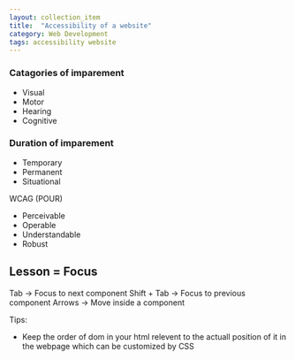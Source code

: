 ```yaml
---
layout: collection_item
title:  "Accessibility of a website"
category: Web Development
tags: accessibility website
---
```


### Catagories of imparement
* Visual
* Motor
* Hearing
* Cognitive

### Duration of imparement
* Temporary
* Permanent
* Situational

WCAG  (POUR)
* Perceivable 
* Operable
* Understandable
* Robust

## Lesson = Focus
Tab -> Focus to next component
Shift + Tab -> Focus to previous component
Arrows -> Move inside a component

Tips:
* Keep the order of dom in your html relevent to the actuall position of it in the webpage which can be customized by CSS


